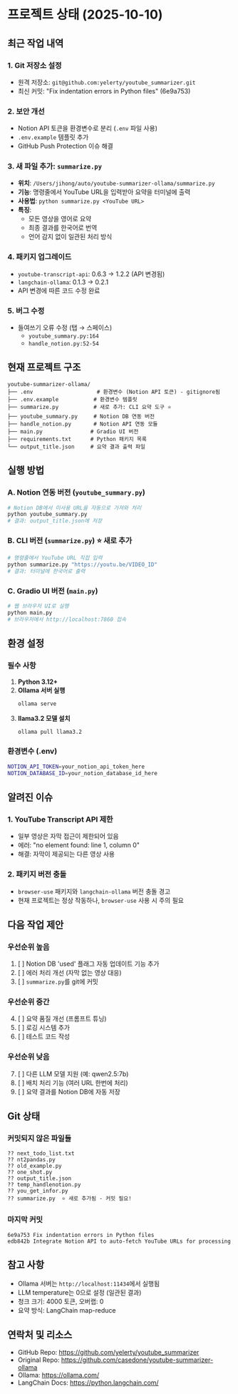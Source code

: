 # 프로젝트 상태 (2025-10-10)

## 최근 작업 내역

### 1. Git 저장소 설정
- 원격 저장소: `git@github.com:yelerty/youtube_summarizer.git`
- 최신 커밋: "Fix indentation errors in Python files" (6e9a753)

### 2. 보안 개선
- Notion API 토큰을 환경변수로 분리 (`.env` 파일 사용)
- `.env.example` 템플릿 추가
- GitHub Push Protection 이슈 해결

### 3. 새 파일 추가: `summarize.py`
- **위치**: `/Users/jihong/auto/youtube-summarizer-ollama/summarize.py`
- **기능**: 명령줄에서 YouTube URL을 입력받아 요약을 터미널에 출력
- **사용법**: `python summarize.py <YouTube URL>`
- **특징**:
  - 모든 영상을 영어로 요약
  - 최종 결과를 한국어로 번역
  - 언어 감지 없이 일관된 처리 방식

### 4. 패키지 업그레이드
- `youtube-transcript-api`: 0.6.3 → 1.2.2 (API 변경됨)
- `langchain-ollama`: 0.1.3 → 0.2.1
- API 변경에 따른 코드 수정 완료

### 5. 버그 수정
- 들여쓰기 오류 수정 (탭 → 스페이스)
  - `youtube_summary.py:164`
  - `handle_notion.py:52-54`

## 현재 프로젝트 구조

```
youtube-summarizer-ollama/
├── .env                    # 환경변수 (Notion API 토큰) - gitignore됨
├── .env.example           # 환경변수 템플릿
├── summarize.py           # 새로 추가: CLI 요약 도구 ⭐
├── youtube_summary.py     # Notion DB 연동 버전
├── handle_notion.py       # Notion API 연동 모듈
├── main.py               # Gradio UI 버전
├── requirements.txt      # Python 패키지 목록
└── output_title.json     # 요약 결과 출력 파일
```

## 실행 방법

### A. Notion 연동 버전 (`youtube_summary.py`)
```bash
# Notion DB에서 미사용 URL을 자동으로 가져와 처리
python youtube_summary.py
# 결과: output_title.json에 저장
```

### B. CLI 버전 (`summarize.py`) ⭐ 새로 추가
```bash
# 명령줄에서 YouTube URL 직접 입력
python summarize.py "https://youtu.be/VIDEO_ID"
# 결과: 터미널에 한국어로 출력
```

### C. Gradio UI 버전 (`main.py`)
```bash
# 웹 브라우저 UI로 실행
python main.py
# 브라우저에서 http://localhost:7860 접속
```

## 환경 설정

### 필수 사항
1. **Python 3.12+**
2. **Ollama 서버 실행**
   ```bash
   ollama serve
   ```
3. **llama3.2 모델 설치**
   ```bash
   ollama pull llama3.2
   ```

### 환경변수 (.env)
```bash
NOTION_API_TOKEN=your_notion_api_token_here
NOTION_DATABASE_ID=your_notion_database_id_here
```

## 알려진 이슈

### 1. YouTube Transcript API 제한
- 일부 영상은 자막 접근이 제한되어 있음
- 에러: "no element found: line 1, column 0"
- 해결: 자막이 제공되는 다른 영상 사용

### 2. 패키지 버전 충돌
- `browser-use` 패키지와 `langchain-ollama` 버전 충돌 경고
- 현재 프로젝트는 정상 작동하나, `browser-use` 사용 시 주의 필요

## 다음 작업 제안

### 우선순위 높음
1. [ ] Notion DB 'used' 플래그 자동 업데이트 기능 추가
2. [ ] 에러 처리 개선 (자막 없는 영상 대응)
3. [ ] `summarize.py`를 git에 커밋

### 우선순위 중간
4. [ ] 요약 품질 개선 (프롬프트 튜닝)
5. [ ] 로깅 시스템 추가
6. [ ] 테스트 코드 작성

### 우선순위 낮음
7. [ ] 다른 LLM 모델 지원 (예: qwen2.5:7b)
8. [ ] 배치 처리 기능 (여러 URL 한번에 처리)
9. [ ] 요약 결과를 Notion DB에 자동 저장

## Git 상태

### 커밋되지 않은 파일들
```
?? next_todo_list.txt
?? nt2pandas.py
?? old_example.py
?? one_shot.py
?? output_title.json
?? temp_handlenotion.py
?? you_get_infor.py
?? summarize.py  ⭐ 새로 추가됨 - 커밋 필요!
```

### 마지막 커밋
```
6e9a753 Fix indentation errors in Python files
edb842b Integrate Notion API to auto-fetch YouTube URLs for processing
```

## 참고 사항

- Ollama 서버는 `http://localhost:11434`에서 실행됨
- LLM temperature는 0으로 설정 (일관된 결과)
- 청크 크기: 4000 토큰, 오버랩: 0
- 요약 방식: LangChain map-reduce

## 연락처 및 리소스

- GitHub Repo: https://github.com/yelerty/youtube_summarizer
- Original Repo: https://github.com/casedone/youtube-summarizer-ollama
- Ollama: https://ollama.com/
- LangChain Docs: https://python.langchain.com/
